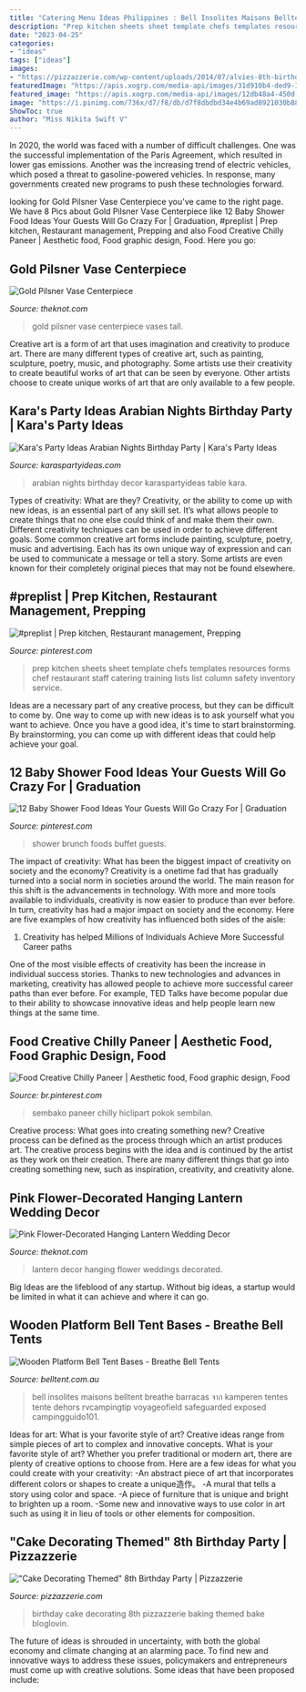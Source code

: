 ```yaml
---
title: "Catering Menu Ideas Philippines : Bell Insolites Maisons Belltent Breathe Barracas จาก Kamperen Tentes Tente Dehors Rvcampingtip Voyageofield Safeguarded Exposed Campingguido101"
description: "Prep kitchen sheets sheet template chefs templates resources forms chef restaurant staff catering training lists list column safety inventory service"
date: "2023-04-25"
categories:
- "ideas"
tags: ["ideas"]
images:
- "https://pizzazzerie.com/wp-content/uploads/2014/07/alvies-8th-birthday-060.jpg"
featuredImage: "https://apis.xogrp.com/media-api/images/31d910b4-ded9-11e4-be0a-22000aa61a3e"
featured_image: "https://apis.xogrp.com/media-api/images/12db48a4-450d-11e5-9816-22000aa61a3e"
image: "https://i.pinimg.com/736x/d7/f8/db/d7f8dbdbd34e4b69ad8921030b88b72b.jpg"
ShowToc: true
author: "Miss Nikita Swift V"
---
```



In 2020, the world was faced with a number of difficult challenges. One was the successful implementation of the Paris Agreement, which resulted in lower gas emissions. Another was the increasing trend of electric vehicles, which posed a threat to gasoline-powered vehicles. In response, many governments created new programs to push these technologies forward. 

	

		
looking for Gold Pilsner Vase Centerpiece you've came to the right page. We have 8 Pics about Gold Pilsner Vase Centerpiece like 12 Baby Shower Food Ideas Your Guests Will Go Crazy For | Graduation, #preplist | Prep kitchen, Restaurant management, Prepping and also Food Creative Chilly Paneer | Aesthetic food, Food graphic design, Food. Here you go:
		
    
## Gold Pilsner Vase Centerpiece

<img loading=lazy src="https://apis.xogrp.com/media-api/images/31d910b4-ded9-11e4-be0a-22000aa61a3e" onerror="this.onerror=null;this.src='https://tse4.mm.bing.net/th?id=OIP.kWS6uybzEfz3ygxgXxohAwHaLH&amp;pid=15.1';" alt="Gold Pilsner Vase Centerpiece">

_Source: theknot.com_

>gold pilsner vase centerpiece vases tall. 

	

Creative art is a form of art that uses imagination and creativity to produce art. There are many different types of creative art, such as painting, sculpture, poetry, music, and photography. Some artists use their creativity to create beautiful works of art that can be seen by everyone. Other artists choose to create unique works of art that are only available to a few people.

    
## Kara&#039;s Party Ideas Arabian Nights Birthday Party | Kara&#039;s Party Ideas

<img loading=lazy src="http://karaspartyideas.com/wp-content/uploads/2017/06/Arabian-Nights-Birthday-Party-via-Karas-Party-Ideas-KarasPartyIdeas.com21.jpg" onerror="this.onerror=null;this.src='https://tse2.mm.bing.net/th?id=OIP.mtxyjar2fFb2g_lke1UWHQHaJ3&amp;pid=15.1';" alt="Kara&#039;s Party Ideas Arabian Nights Birthday Party | Kara&#039;s Party Ideas">

_Source: karaspartyideas.com_

>arabian nights birthday decor karaspartyideas table kara. 

	

Types of creativity: What are they?
Creativity, or the ability to come up with new ideas, is an essential part of any skill set. It’s what allows people to create things that no one else could think of and make them their own. Different creativity techniques can be used in order to achieve different goals.
Some common creative art forms include painting, sculpture, poetry, music and advertising. Each has its own unique way of expression and can be used to communicate a message or tell a story. Some artists are even known for their completely original pieces that may not be found elsewhere.

    
## #preplist | Prep Kitchen, Restaurant Management, Prepping

<img loading=lazy src="https://i.pinimg.com/736x/5a/e5/15/5ae515f409fbf08114cf8e47b91aa8c9.jpg" onerror="this.onerror=null;this.src='https://tse2.mm.bing.net/th?id=OIP.rRhAILZe1UXZwmsLIbQnIwHaKt&amp;pid=15.1';" alt="#preplist | Prep kitchen, Restaurant management, Prepping">

_Source: pinterest.com_

>prep kitchen sheets sheet template chefs templates resources forms chef restaurant staff catering training lists list column safety inventory service. 

	

Ideas are a necessary part of any creative process, but they can be difficult to come by. One way to come up with new ideas is to ask yourself what you want to achieve. Once you have a good idea, it's time to start brainstorming. By brainstorming, you can come up with different ideas that could help achieve your goal.

    
## 12 Baby Shower Food Ideas Your Guests Will Go Crazy For | Graduation

<img loading=lazy src="https://i.pinimg.com/736x/01/78/f2/0178f2fe846e644f66305085a3669a0d.jpg" onerror="this.onerror=null;this.src='https://tse3.mm.bing.net/th?id=OIP.RUNzg1yGqjYBsRbko2iVawHaPO&amp;pid=15.1';" alt="12 Baby Shower Food Ideas Your Guests Will Go Crazy For | Graduation">

_Source: pinterest.com_

>shower brunch foods buffet guests. 

	

The impact of creativity: What has been the biggest impact of creativity on society and the economy?
Creativity is a onetime fad that has gradually turned into a social norm in societies around the world. The main reason for this shift is the advancements in technology. With more and more tools available to individuals, creativity is now easier to produce than ever before. In turn, creativity has had a major impact on society and the economy. Here are five examples of how creativity has influenced both sides of the aisle:
1) Creativity has helped Millions of Individuals Achieve More Successful Career paths

One of the most visible effects of creativity has been the increase in individual success stories. Thanks to new technologies and advances in marketing, creativity has allowed people to achieve more successful career paths than ever before. For example, TED Talks have become popular due to their ability to showcase innovative ideas and help people learn new things at the same time.

    
## Food Creative Chilly Paneer | Aesthetic Food, Food Graphic Design, Food

<img loading=lazy src="https://i.pinimg.com/736x/d7/f8/db/d7f8dbdbd34e4b69ad8921030b88b72b.jpg" onerror="this.onerror=null;this.src='https://tse1.mm.bing.net/th?id=OIP.VdMy5TImlSuDbsX8l2XLpgHaHa&amp;pid=15.1';" alt="Food Creative Chilly Paneer | Aesthetic food, Food graphic design, Food">

_Source: br.pinterest.com_

>sembako paneer chilly hiclipart pokok sembilan. 

	

Creative process: What goes into creating something new?
Creative process can be defined as the process through which an artist produces art. The creative process begins with the idea and is continued by the artist as they work on their creation. There are many different things that go into creating something new, such as inspiration, creativity, and creativity alone.

    
## Pink Flower-Decorated Hanging Lantern Wedding Decor

<img loading=lazy src="https://apis.xogrp.com/media-api/images/12db48a4-450d-11e5-9816-22000aa61a3e" onerror="this.onerror=null;this.src='https://tse1.mm.bing.net/th?id=OIP.ckv8AwR8Rn7tiXA4YNz11QHaLH&amp;pid=15.1';" alt="Pink Flower-Decorated Hanging Lantern Wedding Decor">

_Source: theknot.com_

>lantern decor hanging flower weddings decorated. 

	

Big Ideas are the lifeblood of any startup. Without big ideas, a startup would be limited in what it can achieve and where it can go.

    
## Wooden Platform Bell Tent Bases - Breathe Bell Tents

<img loading=lazy src="https://www.belltent.com.au/wp-content/uploads/2020/07/cb7a8e1cf2a7048a4364ba54771d1059.jpg" onerror="this.onerror=null;this.src='https://tse3.mm.bing.net/th?id=OIP.jWArgx5bCM_7FRBofe1pKAHaHa&amp;pid=15.1';" alt="Wooden Platform Bell Tent Bases - Breathe Bell Tents">

_Source: belltent.com.au_

>bell insolites maisons belltent breathe barracas จาก kamperen tentes tente dehors rvcampingtip voyageofield safeguarded exposed campingguido101. 

	

Ideas for art: What is your favorite style of art?
Creative ideas range from simple pieces of art to complex and innovative concepts. What is your favorite style of art? Whether you prefer traditional or modern art, there are plenty of creative options to choose from. Here are a few ideas for what you could create with your creativity: 
-An abstract piece of art that incorporates different colors or shapes to create a unique造作。
-A mural that tells a story using color and space.
-A piece of furniture that is unique and bright to brighten up a room.
-Some new and innovative ways to use color in art such as using it in lieu of tools or other elements for composition.

    
## &quot;Cake Decorating Themed&quot; 8th Birthday Party | Pizzazzerie

<img loading=lazy src="https://pizzazzerie.com/wp-content/uploads/2014/07/alvies-8th-birthday-060.jpg" onerror="this.onerror=null;this.src='https://tse3.mm.bing.net/th?id=OIP.AdfbvGvT5A_hJDjEe-E5igHaLH&amp;pid=15.1';" alt="&quot;Cake Decorating Themed&quot; 8th Birthday Party | Pizzazzerie">

_Source: pizzazzerie.com_

>birthday cake decorating 8th pizzazzerie baking themed bake bloglovin. 

	

The future of ideas is shrouded in uncertainty, with both the global economy and climate changing at an alarming pace. To find new and innovative ways to address these issues, policymakers and entrepreneurs must come up with creative solutions. Some ideas that have been proposed include: 

